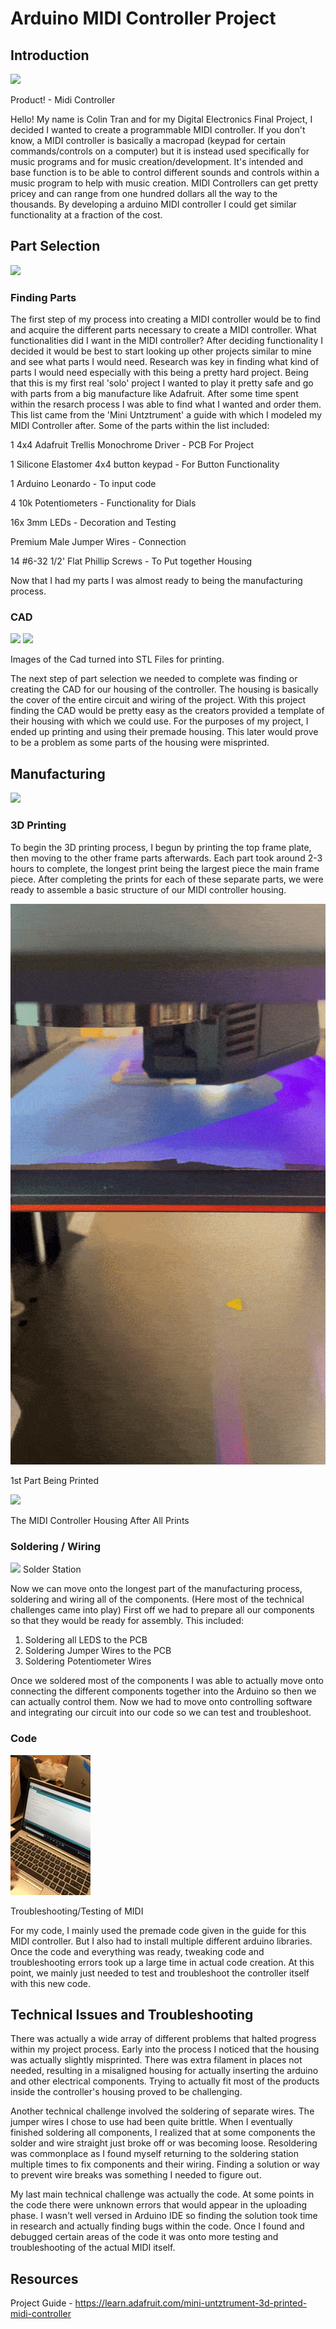 # Arduino MIDI Controller Project

## Introduction

![](https://i.postimg.cc/4N6P7H3Q/IMG-7777.jpg)

Product! - Midi Controller


Hello! My name is Colin Tran and for my Digital Electronics Final Project, I decided I wanted to create a programmable MIDI controller. If you don't know, a MIDI controller is 
basically a macropad (keypad for certain commands/controls on a computer) but it is instead used specifically for music programs and for music creation/development. It's 
intended and base function is to be able to control different sounds and controls within a music program to help with music creation. MIDI Controllers can get pretty pricey and 
can range from one hundred dollars all the way to the thousands. By developing a arduino MIDI controller I could get similar functionality at a fraction of the cost.

## Part Selection

![](https://i.postimg.cc/KjN5WCws/IMG-7601.jpg)

### Finding Parts

The first step of my process into creating a MIDI controller would be to find and acquire the different parts necessary to create a MIDI controller. What functionalities did I 
want in the MIDI controller? After deciding functionality I decided it would be best to start looking up other projects similar to mine and see what parts I would need. Research 
was key in finding what kind of parts I would need especially with this being a pretty hard project. Being that this is my first real 'solo' project I wanted to play it pretty 
safe and go with parts from a big manufacture like Adafruit. After some time spent within the resarch process I was able to find what I wanted and order them. This list came 
from the 'Mini Untztrument' a guide with which I modeled my MIDI Controller after. Some of the parts within the list included:

1 4x4 Adafruit Trellis Monochrome Driver - PCB For Project

1 Silicone Elastomer 4x4 button keypad - For Button Functionality

1 Arduino Leonardo - To input code

4 10k Potentiometers - Functionality for Dials

16x 3mm LEDs - Decoration and Testing

Premium Male Jumper Wires - Connection

14 #6-32 1/2' Flat Phillip Screws - To Put together Housing

Now that I had my parts I was almost ready to being the manufacturing process.


### CAD 

![](https://i.postimg.cc/Kvtb1fLp/IMG-7619.jpg)
![](https://i.postimg.cc/bYtc5g6Y/IMG-7618.jpg)

Images of the Cad turned into STL Files for printing.

The next step of part selection we needed to complete was finding or creating the CAD for our housing of the controller. The housing is basically the cover of the entire circuit 
and wiring of the project. With this project finding the CAD would be pretty easy as the creators provided a template of their housing with which we could use. For the purposes 
of my project, I ended up printing and using their premade housing. This later would prove to be a problem as some parts of the housing were misprinted.



## Manufacturing

![](finalPrint.gif)

### 3D Printing

To begin the 3D printing process, I begun by printing the top frame plate, then moving to the other frame parts afterwards. Each part took around 2-3 hours to complete, the 
longest print being the largest piece the main frame piece. After completing the prints for each of these separate parts, we were ready to assemble a basic structure of our MIDI 
controller housing.

![](1stPartPrint.gif)

1st Part Being Printed

![](https://i.postimg.cc/J7gMKWgG/IMG-7620.jpg)

The MIDI Controller Housing After All Prints

### Soldering / Wiring

![](https://i.postimg.cc/63QT4Jbt/IMG-7770.jpg)
Solder Station

Now we can move onto the longest part of the manufacturing process, soldering and wiring all of the components. (Here most of the technical challenges came into play)
First off we had to prepare all our components so that they would be ready for assembly. This included:
1. Soldering all LEDS to the PCB
2. Soldering Jumper Wires to the PCB
3. Soldering Potentiometer Wires


Once we soldered most of the components I was able to actually move onto connecting the different components together into the Arduino so then we can actually control them.
Now we had to move onto controlling software and integrating our circuit into our code so we can test and troubleshoot.

### Code

![](finalDEProjectWorking.gif)

Troubleshooting/Testing of MIDI

For my code, I mainly used the premade code given in the guide for this MIDI controller. But I also had to install multiple different arduino libraries. Once the code and 
everything was ready, tweaking code and troubleshooting errors took up a large time in actual code creation. At this point, we mainly just needed to test and troubleshoot the 
controller itself with this new code. 

## Technical Issues and Troubleshooting

There was actually a wide array of different problems that halted progress within my project process. Early into the process I noticed that the housing was actually slightly 
misprinted. There was extra filament in places not needed, resulting in a misaligned housing for actually inserting the arduino and other electrical components. Trying to 
actually fit most of the products inside the controller's housing proved to be challenging.

Another technical challenge involved the soldering of separate wires. The jumper wires I chose to use had been quite brittle. When I eventually finished soldering all 
components, I realized that at some components the solder and wire straight just broke off or was becoming loose. Resoldering was commonplace as I found myself returning to the 
soldering station multiple times to fix components and their wiring. Finding a solution or way to prevent wire breaks was something I needed to figure out.

My last main technical challenge was actually the code. At some points in the code there were unknown errors that would appear in the uploading phase. I wasn't well versed in 
Arduino IDE so finding the solution took time in research and actually finding bugs within the code. Once I found and debugged certain areas of the code it was onto more testing and troubleshooting of the actual MIDI itself.

## Resources
Project Guide - https://learn.adafruit.com/mini-untztrument-3d-printed-midi-controller
